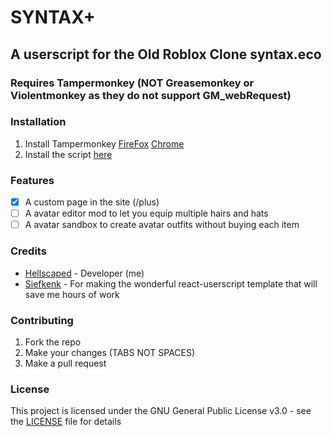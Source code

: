 # SYNTAX+

## A userscript for the Old Roblox Clone syntax.eco

### Requires Tampermonkey (NOT Greasemonkey or Violentmonkey as they do not support GM_webRequest)

### Installation

1. Install Tampermonkey [FireFox](https://addons.mozilla.org/en-US/firefox/addon/tampermonkey/) [Chrome](https://chrome.google.com/webstore/detail/tampermonkey/dhdgffkkebhmkfjojejmpbldmpobfkfo)
2. Install the script [here](https://github.com/Hellscaped/Syntax-Plus/releases)

### Features
- [x] A custom page in the site (/plus)
- [ ] A avatar editor mod to let you equip multiple hairs and hats
- [ ] A avatar sandbox to create avatar outfits without buying each item

### Credits
- [Hellscaped](https://github.com/Hellscaped) - Developer (me)
- [Siefkenk](https://github.com/siefkenj/react-userscripts) - For making the wonderful react-userscript template that will save me hours of work

### Contributing
1. Fork the repo
2. Make your changes (TABS NOT SPACES)
3. Make a pull request

### License
This project is licensed under the GNU General Public License v3.0 - see the [LICENSE](LICENSE) file for details